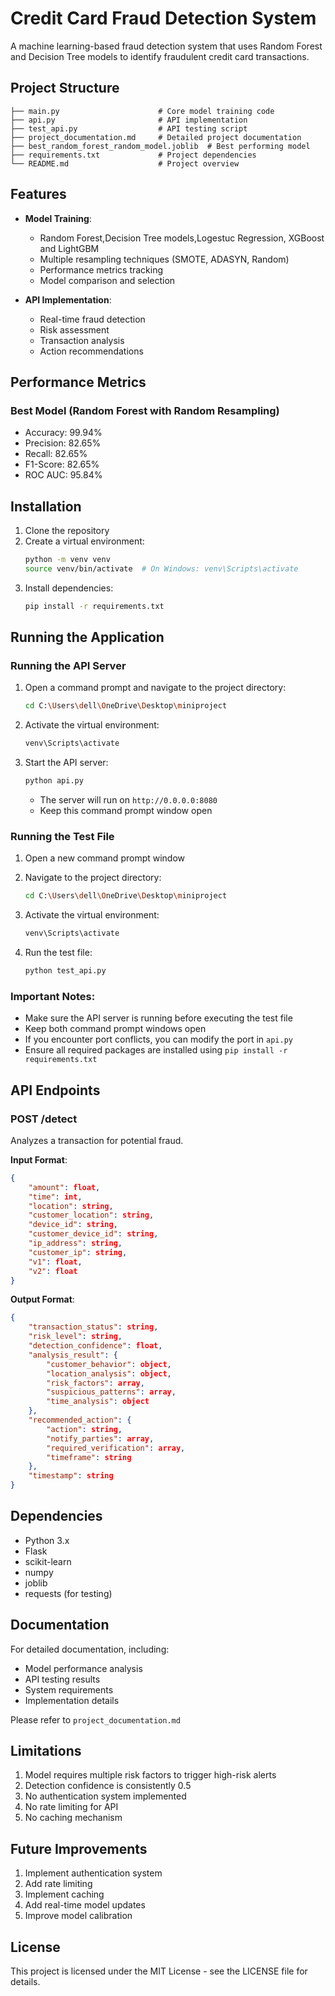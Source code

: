 # Credit Card Fraud Detection System

A machine learning-based fraud detection system that uses Random Forest and Decision Tree models to identify fraudulent credit card transactions.

## Project Structure

```
├── main.py                      # Core model training code
├── api.py                       # API implementation
├── test_api.py                  # API testing script
├── project_documentation.md     # Detailed project documentation
├── best_random_forest_random_model.joblib  # Best performing model
├── requirements.txt             # Project dependencies
└── README.md                    # Project overview
```

## Features

- **Model Training**:
  - Random Forest,Decision Tree models,Logestuc Regression, XGBoost and LightGBM
  - Multiple resampling techniques (SMOTE, ADASYN, Random)
  - Performance metrics tracking
  - Model comparison and selection

- **API Implementation**:
  - Real-time fraud detection
  - Risk assessment
  - Transaction analysis
  - Action recommendations

## Performance Metrics

### Best Model (Random Forest with Random Resampling)
- Accuracy: 99.94%
- Precision: 82.65%
- Recall: 82.65%
- F1-Score: 82.65%
- ROC AUC: 95.84%

## Installation

1. Clone the repository
2. Create a virtual environment:
   ```bash
   python -m venv venv
   source venv/bin/activate  # On Windows: venv\Scripts\activate
   ```
3. Install dependencies:
   ```bash
   pip install -r requirements.txt
   ```

## Running the Application

### Running the API Server

1. Open a command prompt and navigate to the project directory:
   ```bash
   cd C:\Users\dell\OneDrive\Desktop\miniproject
   ```

2. Activate the virtual environment:
   ```bash
   venv\Scripts\activate
   ```

3. Start the API server:
   ```bash
   python api.py
   ```
   - The server will run on `http://0.0.0.0:8080`
   - Keep this command prompt window open

### Running the Test File

1. Open a new command prompt window
2. Navigate to the project directory:
   ```bash
   cd C:\Users\dell\OneDrive\Desktop\miniproject
   ```

3. Activate the virtual environment:
   ```bash
   venv\Scripts\activate
   ```

4. Run the test file:
   ```bash
   python test_api.py
   ```

### Important Notes:
- Make sure the API server is running before executing the test file
- Keep both command prompt windows open
- If you encounter port conflicts, you can modify the port in `api.py`
- Ensure all required packages are installed using `pip install -r requirements.txt`

## API Endpoints

### POST /detect
Analyzes a transaction for potential fraud.

**Input Format**:
```json
{
    "amount": float,
    "time": int,
    "location": string,
    "customer_location": string,
    "device_id": string,
    "customer_device_id": string,
    "ip_address": string,
    "customer_ip": string,
    "v1": float,
    "v2": float
}
```

**Output Format**:
```json
{
    "transaction_status": string,
    "risk_level": string,
    "detection_confidence": float,
    "analysis_result": {
        "customer_behavior": object,
        "location_analysis": object,
        "risk_factors": array,
        "suspicious_patterns": array,
        "time_analysis": object
    },
    "recommended_action": {
        "action": string,
        "notify_parties": array,
        "required_verification": array,
        "timeframe": string
    },
    "timestamp": string
}
```

## Dependencies

- Python 3.x
- Flask
- scikit-learn
- numpy
- joblib
- requests (for testing)

## Documentation

For detailed documentation, including:
- Model performance analysis
- API testing results
- System requirements
- Implementation details

Please refer to `project_documentation.md`

## Limitations

1. Model requires multiple risk factors to trigger high-risk alerts
2. Detection confidence is consistently 0.5
3. No authentication system implemented
4. No rate limiting for API
5. No caching mechanism

## Future Improvements

1. Implement authentication system
2. Add rate limiting
3. Implement caching
4. Add real-time model updates
5. Improve model calibration

## License

This project is licensed under the MIT License - see the LICENSE file for details. 